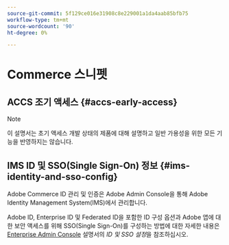 ```yaml
---
source-git-commit: 5f129ce016e31908c8e229001a1da4aab85bfb75
workflow-type: tm+mt
source-wordcount: '90'
ht-degree: 0%

---
```

# Commerce 스니펫

## ACCS 조기 액세스 {#accs-early-access}

>[!NOTE]
>
>이 설명서는 초기 액세스 개발 상태의 제품에 대해 설명하고 일반 가용성을 위한 모든 기능을 반영하지는 않습니다.

<!--
## Nav hack ACCS {#nav-hack-accs}

>[!BEGINSHADEBOX]

<table style="table-layout:fixed">
  <tr>
    <td style="vertical-align: middle;"><a href="https://developer.adobe.com/commerce/webapi/"><img alt="Developers" src="../assets/icons/developers.svg" /> <strong>Developers</strong></a></td>
    <td style="vertical-align: middle;"><a href="https://experienceleague.adobe.com/developer/commerce/storefront/?lang=ko"><img alt="Storefront" src="../assets/icons/storefront.svg" /> <strong>Storefront</strong></a></td>
    <td style="vertical-align: middle;"><a href="../cloud-service/overview.md"><img alt="Merchants" src="../assets/icons/merchants.svg" /> <strong>Merchants</strong></a></td>
    <td style="vertical-align: middle;"><a href="https://experienceleague.adobe.com/ko/docs/commerce-learn/tutorials/getting-started/commerce-as-a-cloud-service/overview"><img alt="Videos" src="../assets/icons/videos.svg" /> <strong>Videos</strong></a></td>
    <td style="vertical-align: middle;"><a href="https://experienceleague.adobe.com/developer/commerce/storefront/playgrounds/commerce-services/?lang=ko"><img alt="Playgrounds" src="../assets/icons/playgrounds.svg" /> <strong>Playgrounds</strong></a></td>
  </tr>
</table>

>[!ENDSHADEBOX]
-->

## IMS ID 및 SSO(Single Sign-On) 정보 {#ims-identity-and-sso-config}

Adobe Commerce ID 관리 및 인증은 Adobe Admin Console을 통해 Adobe Identity Management System(IMS)에서 관리합니다.

Adobe ID, Enterprise ID 및 Federated ID을 포함한 ID 구성 옵션과 Adobe 앱에 대한 보안 액세스를 위해 SSO(Single Sign-On)를 구성하는 방법에 대한 자세한 내용은 [Enterprise Admin Console](https://helpx.adobe.com/kr/enterprise/using/set-up-identity.html) 설명서의 *ID 및 SSO 설정*&#x200B;을 참조하십시오.
